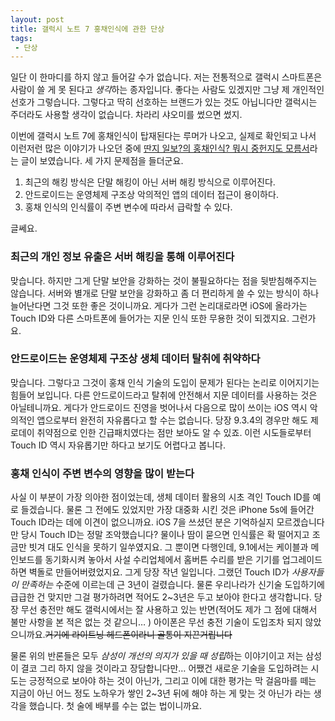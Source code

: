 ```yaml
---
layout: post
title: 갤럭시 노트 7 홍채인식에 관한 단상
tags:
 - 단상
---
```


일단 이 한마디를 하지 않고 들어갈 수가 없습니다. 저는 전통적으로 갤럭시 스마트폰은 사람이 쓸 게 못 된다고 *생각*하는 종자입니다. 좋다는 사람도 있겠지만 그냥 제 개인적인 선호가 그렇습니다. 그렇다고 딱히 선호하는 브랜드가 있는 것도 아닙니다만 갤럭시는 주더라도 사용할 생각이 없습니다. 차라리 샤오미를 썼으면 썼지.

이번에 갤럭시 노트 7에 홍채인식이 탑재된다는 루머가 나오고, 실제로 확인되고 나서 이런저런 많은 이야기가 나오던 중에 [딴지 일보?의 홍채인식? 뭐시 중헌지도 모름서](http://www.ddanzi.com/ddanziNews/121080561)라는 글이 보였습니다. 세 가지 문제점을 들더군요.

1. 최근의 해킹 방식은 단말 해킹이 아닌 서버 해킹 방식으로 이루어진다.
2. 안드로이드는 운영체제 구조상 악의적인 앱의 데이터 접근이 용이하다.
3. 홍채 인식의 인식률이 주변 변수에 따라서 급락할 수 있다.

글쎄요.

### 최근의 개인 정보 유출은 서버 해킹을 통해 이루어진다

맞습니다. 하지만 그게 단말 보안을 강화하는 것이 불필요하다는 점을 뒷받침해주지는 않습니다. 서버와 별개로 단말 보안을 강화하고 좀 더 편리하게 쓸 수 있는 방식이 하나 늘어난다면 그것 또한 좋은 것이니까요. 게다가 그런 논리대로라면 iOS에 올라가는 Touch ID와 다른 스마트폰에 들어가는 지문 인식 또한 무용한 것이 되겠지요. 그런가요.

### 안드로이드는 운영체제 구조상 생체 데이터 탈취에 취약하다

맞습니다. 그렇다고 그것이 홍채 인식 기술의 도입이 문제가 된다는 논리로 이어지기는 힘들어 보입니다. 다른 안드로이드라고 탈취에 안전해서 지문 데이터를 사용하는 것은 아닐테니까요. 게다가 안드로이드 진영을 벗어나서 다음으로 많이 쓰이는 iOS 역시 악의적인 앱으로부터 완전히 자유롭다고 할 수는 없습니다. 당장 9.3.4의 경우만 해도 제로데이 취약점으로 인한 긴급패치였다는 점만 보아도 알 수 있죠. 이런 시도들로부터 Touch ID 역시 자유롭기만 하다고 보기도 어렵다고 봅니다.

### 홍채 인식이 주변 변수의 영향을 많이 받는다

사실 이 부분이 가장 의아한 점이었는데, 생체 데이터 활용의 시초 격인 Touch ID를 예로 들겠습니다. 물론 그 전에도 있었지만 가장 대중화 시킨 것은 iPhone 5s에 들어간 Touch ID라는 데에 이견이 없으니까요. iOS 7을 쓰셨던 분은 기억하실지 모르겠습니다만 당시 Touch ID는 정말 조악했습니다? 물이나 땀이 묻으면 인식률은 확 떨어지고 조금만 빗겨 대도 인식을 못하기 일쑤였지요. 그 뿐이면 다행인데, 9.1에서는 케이블과 메인보드를 동기화시켜 놓아서 사설 수리업체에서 홈버튼 수리를 받은 기기를 업그레이드하면 벽돌로 만들어버렸었지요. 그게 당장 작년 일입니다. 그랬던 Touch ID가 *사용자들이 만족하는* 수준에 이르는데 근 3년이 걸렸습니다. 물론 우리나라가 신기술 도입하기에 급급한 건 맞지만 그걸 평가하려면 적어도 2~3년은 두고 보아야 한다고 생각합니다. 당장 무선 충전만 해도 갤럭시에서는 잘 사용하고 있는 반면(적어도 제가 그 점에 대해서 불만 사항을 본 적은 없는 것 같으니… ) 아이폰은 무선 충전 기술이 도입조차 되지 않았으니까요.~~거기에 라이트닝 헤드폰이라니 골통이 지끈거립니다~~ 

물론 위의 반론들은 모두 *삼성이 개선의 의지가 있을 때 성립*하는 이야기이고 저는 삼성이 결코 그리 하지 않을 것이라고 장담합니다만… 어쨌건 새로운 기술을 도입하려는 시도는 긍정적으로 보아야 하는 것이 아닌가, 그리고 이에 대한 평가는 막 걸음마를 떼는 지금이 아닌 어느 정도 노하우가 쌓인 2~3년 뒤에 해야 하는 게 맞는 것 아닌가 라는 생각을 했습니다. 첫 술에 배부를 수는 없는 법이니까요.